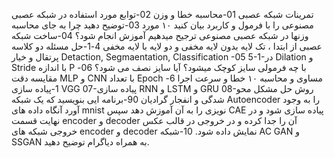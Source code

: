 تمرینات شبکه عصبی
01-محاسبه خطا و وزن
02-توابع مورد استفاده در شبکه عصبی مصنوعی را با فرمول و کاربرد بیان کنید ۱۰ مورد
03-توضیح دهید چرا به جای محاسبه وزنها در شبکه عصبی مصنوعی ترجیح میدهیم آموزش انجام شود؟
04-ساخت شبکه عصبی از ابتدا ، تک لایه بدون لایه مخفی و دو لایه با لایه مخفی
  4-1-حل مسئله دو کلاسه پرتقال و خیار
Detaction, Segmaentation, Classification -05
  5-1-در Dilation و Stride با اندازه P با چه فرمولی سایز کوچک میشود؟ آیا سایز نصف می شود؟
06-مقایسه دقت MLP و CNN با تعداد Epoch مساوی و محاسبه ۱۰ خطا و سرعت اجرا
  6-1-پیاده سازی VGG
07-پیاده سازی RNN و LSTM و GRU
08-روش حل مشکل محو شدگی و انفجار گرادیان
90-برنامه ایی بنویسید که یک شبکه Autoencoder را به وجود آورد آنگاه داده های mnist نویزی را به آن
آموزش دهد سپس CAE پیاده سازی شود و در نهایت قسمت encoder و decoder آن را جدا کرده و در
خروجی در قالب عکس خروجی شبکه های encoder و decoder نمایش داده شود.
10-شبکه AC GAN و SSGAN به همراه دیاگرام توضیح دهید.
